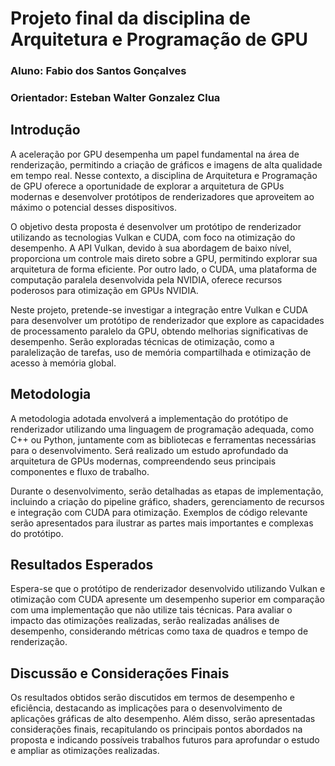 
# Projeto final da disciplina de Arquitetura e Programação de GPU

### Aluno: Fabio dos Santos Gonçalves
### Orientador: Esteban Walter Gonzalez Clua

## Introdução

A aceleração por GPU desempenha um papel fundamental na área de renderização, permitindo a criação de gráficos e imagens de alta qualidade em tempo real. Nesse contexto, a disciplina de Arquitetura e Programação de GPU oferece a oportunidade de explorar a arquitetura de GPUs modernas e desenvolver protótipos de renderizadores que aproveitem ao máximo o potencial desses dispositivos.

O objetivo desta proposta é desenvolver um protótipo de renderizador utilizando as tecnologias Vulkan e CUDA, com foco na otimização do desempenho. A API Vulkan, devido à sua abordagem de baixo nível, proporciona um controle mais direto sobre a GPU, permitindo explorar sua arquitetura de forma eficiente. Por outro lado, o CUDA, uma plataforma de computação paralela desenvolvida pela NVIDIA, oferece recursos poderosos para otimização em GPUs NVIDIA.

Neste projeto, pretende-se investigar a integração entre Vulkan e CUDA para desenvolver um protótipo de renderizador que explore as capacidades de processamento paralelo da GPU, obtendo melhorias significativas de desempenho. Serão exploradas técnicas de otimização, como a paralelização de tarefas, uso de memória compartilhada e otimização de acesso à memória global.


## Metodologia

A metodologia adotada envolverá a implementação do protótipo de renderizador utilizando uma linguagem de programação adequada, como C++ ou Python, juntamente com as bibliotecas e ferramentas necessárias para o desenvolvimento. Será realizado um estudo aprofundado da arquitetura de GPUs modernas, compreendendo seus principais componentes e fluxo de trabalho.

Durante o desenvolvimento, serão detalhadas as etapas de implementação, incluindo a criação do pipeline gráfico, shaders, gerenciamento de recursos e integração com CUDA para otimização. Exemplos de código relevante serão apresentados para ilustrar as partes mais importantes e complexas do protótipo.


## Resultados Esperados

Espera-se que o protótipo de renderizador desenvolvido utilizando Vulkan e otimização com CUDA apresente um desempenho superior em comparação com uma implementação que não utilize tais técnicas. Para avaliar o impacto das otimizações realizadas, serão realizadas análises de desempenho, considerando métricas como taxa de quadros e tempo de renderização.


## Discussão e Considerações Finais

Os resultados obtidos serão discutidos em termos de desempenho e eficiência, destacando as implicações para o desenvolvimento de aplicações gráficas de alto desempenho. Além disso, serão apresentadas considerações finais, recapitulando os principais pontos abordados na proposta e indicando possíveis trabalhos futuros para aprofundar o estudo e ampliar as otimizações realizadas.